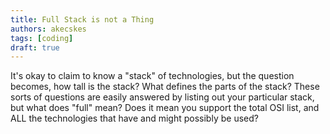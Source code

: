 ```yaml
---
title: Full Stack is not a Thing 
authors: akecskes
tags: [coding]
draft: true 
---
```


It's okay to claim to know a "stack" of technologies, but the question becomes, how tall is the stack? What defines the parts of the stack? These sorts of questions are easily answered by listing out your particular stack, but what does "full" mean? Does it mean you support the total OSI list, and ALL the technologies that have and might possibly be used?

<!-- truncate -->
